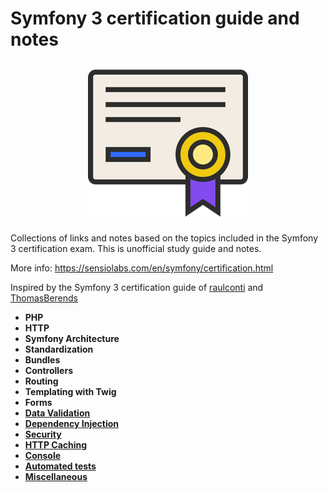 # Symfony 3 certification guide and notes

<p align="center">
    <img src="https://raw.githubusercontent.com/tabbi89/symfony3-certification-guide-and-notes/master/256x256.png">
</p>

Collections of links and notes based on the topics included in the Symfony 3 certification exam. This is unofficial study guide and notes.

More info: https://sensiolabs.com/en/symfony/certification.html

Inspired by the Symfony 3 certification guide of [raulconti](https://github.com/raulconti/symfony-3-certification-guide) and [ThomasBerends](https://github.com/ThomasBerends/symfony-certification-preparation-list)

* **PHP**
* **HTTP**
* **Symfony Architecture**
* **Standardization**
* **Bundles**
* **Controllers**
* **Routing**
* **Templating with Twig**
* **Forms**
* [**Data Validation**](Data-Validation.md)
* [**Dependency Injection**](Dependency-Injection.md)
* [**Security**](Security.md)
* [**HTTP Caching**](HTTP-Caching.md)
* [**Console**](Console.md)
* [**Automated tests**](Automated-tests.md)
* [**Miscellaneous**](Miscellaneous.md)